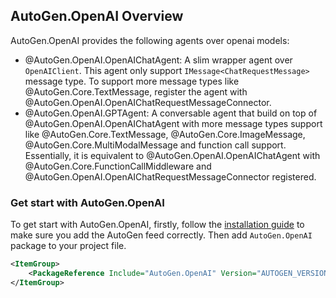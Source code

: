 ## AutoGen.OpenAI Overview

AutoGen.OpenAI provides the following agents over openai models:
- @AutoGen.OpenAI.OpenAIChatAgent: A slim wrapper agent over `OpenAIClient`. This agent only support `IMessage<ChatRequestMessage>` message type. To support more message types like @AutoGen.Core.TextMessage, register the agent with @AutoGen.OpenAI.OpenAIChatRequestMessageConnector.
- @AutoGen.OpenAI.GPTAgent: A conversable agent that build on top of @AutoGen.OpenAI.OpenAIChatAgent with more message types support like @AutoGen.Core.TextMessage, @AutoGen.Core.ImageMessage, @AutoGen.Core.MultiModalMessage and function call support. Essentially, it is equivalent to @AutoGen.OpenAI.OpenAIChatAgent with @AutoGen.Core.FunctionCallMiddleware and @AutoGen.OpenAI.OpenAIChatRequestMessageConnector registered.

### Get start with AutoGen.OpenAI

To get start with AutoGen.OpenAI, firstly, follow the [installation guide](Installation.md) to make sure you add the AutoGen feed correctly. Then add `AutoGen.OpenAI` package to your project file.

```xml
<ItemGroup>
    <PackageReference Include="AutoGen.OpenAI" Version="AUTOGEN_VERSION" />
</ItemGroup>
```


